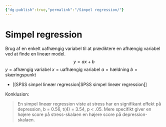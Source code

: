 ```yaml
---
{"dg-publish":true,"permalink":"/Simpel regression/"}
---
```


# Simpel regression
Brug af en enkelt uafhængig variabel til at prædiktere en afhængig variabel ved at finde en lineær model. $$y = ax + b$$
$y = \text{afhængig variabel}$
$x = \text{uafhængig variabel}$
$a = \text{hældning}$
$b = \text{skæringspunkt}$

- [[SPSS simpel lineær regression\|SPSS simpel lineær regression]]

Konklusion:
> En simpel lineær regression viste at stress har en signifikant effekt på depression, b = 0.56, t(4) = 3.54, p < .05. Mere specifikt giver en højere score på stress-skalaen en højere score på depression-skalaen.